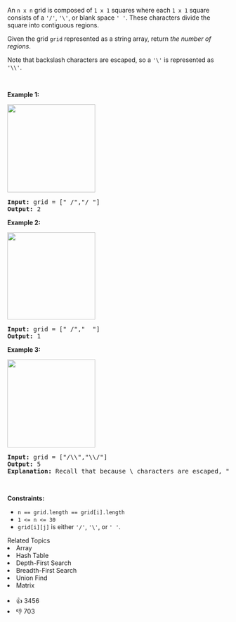 <p>An <code>n x n</code> grid is composed of <code>1 x 1</code> squares where each <code>1 x 1</code> square consists of a <code>'/'</code>, <code>'\'</code>, or blank space <code>' '</code>. These characters divide the square into contiguous regions.</p>

<p>Given the grid <code>grid</code> represented as a string array, return <em>the number of regions</em>.</p>

<p>Note that backslash characters are escaped, so a <code>'\'</code> is represented as <code>'\\'</code>.</p>

<p>&nbsp;</p> 
<p><strong class="example">Example 1:</strong></p> 
<img alt="" src="https://assets.leetcode.com/uploads/2018/12/15/1.png" style="width: 200px; height: 200px;" /> 
<pre>
<strong>Input:</strong> grid = [" /","/ "]
<strong>Output:</strong> 2
</pre>

<p><strong class="example">Example 2:</strong></p> 
<img alt="" src="https://assets.leetcode.com/uploads/2018/12/15/2.png" style="width: 200px; height: 198px;" /> 
<pre>
<strong>Input:</strong> grid = [" /","  "]
<strong>Output:</strong> 1
</pre>

<p><strong class="example">Example 3:</strong></p> 
<img alt="" src="https://assets.leetcode.com/uploads/2018/12/15/4.png" style="width: 200px; height: 200px;" /> 
<pre>
<strong>Input:</strong> grid = ["/\\","\\/"]
<strong>Output:</strong> 5
<strong>Explanation: </strong>Recall that because \ characters are escaped, "\\/" refers to \/, and "/\\" refers to /\.
</pre>

<p>&nbsp;</p> 
<p><strong>Constraints:</strong></p>

<ul> 
 <li><code>n == grid.length == grid[i].length</code></li> 
 <li><code>1 &lt;= n &lt;= 30</code></li> 
 <li><code>grid[i][j]</code> is either <code>'/'</code>, <code>'\'</code>, or <code>' '</code>.</li> 
</ul>

<div><div>Related Topics</div><div><li>Array</li><li>Hash Table</li><li>Depth-First Search</li><li>Breadth-First Search</li><li>Union Find</li><li>Matrix</li></div></div><br><div><li>👍 3456</li><li>👎 703</li></div>
